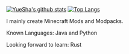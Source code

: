 [![YueSha's github stats](https://github-readme-stats.vercel.app/api?username=yuesha-yc)](https://github.com/anuraghazra/github-readme-stats)
[![Top Langs](https://github-readme-stats.vercel.app/api/top-langs/?username=yuesha-yc&hide=php,shell,powershell,css)](https://github.com/anuraghazra/github-readme-stats)

I mainly create Minecraft Mods and Modpacks. 

Known Languages: Java and Python

Looking forward to learn: Rust
